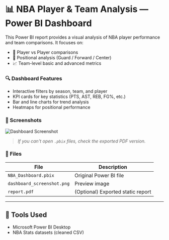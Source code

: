 # 📊 NBA Player & Team Analysis — Power BI Dashboard

This Power BI report provides a visual analysis of NBA player performance and team comparisons. It focuses on:

- 🏀 Player vs Player comparisons
- 📌 Positional analysis (Guard / Forward / Center)
- 📈 Team-level basic and advanced metrics

### 🔍 Dashboard Features

- Interactive filters by season, team, and player
- KPI cards for key statistics (PTS, AST, REB, FG%, etc.)
- Bar and line charts for trend analysis
- Heatmaps for positional performance

### 📸 Screenshots

![Dashboard Screenshot](dashboard_screenshot.png)

> *If you can't open `.pbix` files, check the exported PDF version.*

### 📁 Files

| File | Description |
|------|-------------|
| `NBA_Dashboard.pbix` | Original Power BI file |
| `dashboard_screenshot.png` | Preview image |
| `report.pdf` | (Optional) Exported static report |

---

## 🧠 Tools Used

- Microsoft Power BI Desktop
- NBA Stats datasets (cleaned CSV)


